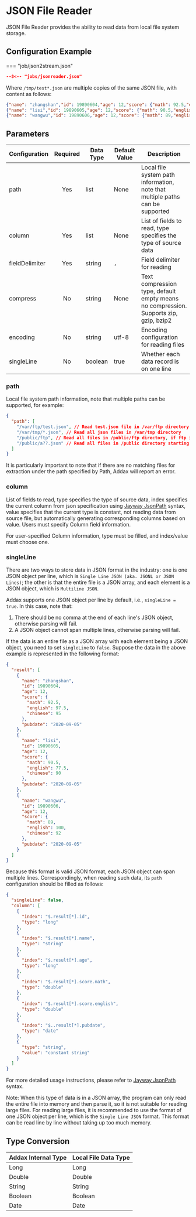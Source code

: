 # JSON File Reader

JSON File Reader provides the ability to read data from local file system storage.

## Configuration Example

=== "job/json2stream.json"

```json
--8<-- "jobs/jsonreader.json"
```

Where `/tmp/test*.json` are multiple copies of the same JSON file, with content as follows:

```json
{"name": "zhangshan","id": 19890604,"age": 12,"score": {"math": 92.5,"english": 97.5,"chinese": 95},"pubdate": "2020-09-05"}
{"name": "lisi","id": 19890605,"age": 12,"score": {"math": 90.5,"english": 77.5,"chinese": 90},"pubdate": "2020-09-05"}
{"name": "wangwu","id": 19890606,"age": 12,"score": {"math": 89,"english": 100,"chinese": 92},"pubdate": "2020-09-05"}
```

## Parameters

| Configuration  | Required | Data Type | Default Value | Description                                                                     |
| :------------- | :------: | --------- | ------------- | ------------------------------------------------------------------------------- |
| path           | Yes      | list      | None          | Local file system path information, note that multiple paths can be supported  |
| column         | Yes      | list      | None          | List of fields to read, type specifies the type of source data                 |
| fieldDelimiter | Yes      | string    | `,`           | Field delimiter for reading                                                     |
| compress       | No       | string    | None          | Text compression type, default empty means no compression. Supports zip, gzip, bzip2 |
| encoding       | No       | string    | utf-8         | Encoding configuration for reading files                                       |
| singleLine     | No       | boolean   | true          | Whether each data record is on one line                                        |

### path

Local file system path information, note that multiple paths can be supported, for example:

```json
{
  "path": [
    "/var/ftp/test.json", // Read test.json file in /var/ftp directory
    "/var/tmp/*.json", // Read all json files in /var/tmp directory
    "/public/ftp", // Read all files in /public/ftp directory, if ftp is a file, read directly
    "/public/a??.json" // Read all files in /public directory starting with 'a', followed by two characters, ending with json
  ]
}
```

It is particularly important to note that if there are no matching files for extraction under the path specified by Path, Addax will report an error.

### column

List of fields to read, type specifies the type of source data, index specifies the current column from json specification using [Jayway JsonPath](https://github.com/json-path/JsonPath) syntax, value specifies that the current type is constant, not reading data from source file, but automatically generating corresponding columns based on value. Users must specify Column field information.

For user-specified Column information, type must be filled, and index/value must choose one.

### singleLine

There are two ways to store data in JSON format in the industry: one is one JSON object per line, which is `Single Line JSON (aka. JSONL or JSON Lines)`; the other is that the entire file is a JSON array, and each element is a JSON object, which is `Multiline JSON`.

Addax supports one JSON object per line by default, i.e., `singleLine = true`. In this case, note that:

1. There should be no comma at the end of each line's JSON object, otherwise parsing will fail.
2. A JSON object cannot span multiple lines, otherwise parsing will fail.

If the data is an entire file as a JSON array with each element being a JSON object, you need to set `singleLine` to `false`.
Suppose the data in the above example is represented in the following format:

```json
{
  "result": [
    {
      "name": "zhangshan",
      "id": 19890604,
      "age": 12,
      "score": {
        "math": 92.5,
        "english": 97.5,
        "chinese": 95
      },
      "pubdate": "2020-09-05"
    },
    {
      "name": "lisi",
      "id": 19890605,
      "age": 12,
      "score": {
        "math": 90.5,
        "english": 77.5,
        "chinese": 90
      },
      "pubdate": "2020-09-05"
    },
    {
      "name": "wangwu",
      "id": 19890606,
      "age": 12,
      "score": {
        "math": 89,
        "english": 100,
        "chinese": 92
      },
      "pubdate": "2020-09-05"
    }
  ]
}
```

Because this format is valid JSON format, each JSON object can span multiple lines. Correspondingly, when reading such data, its `path` configuration should be filled as follows:

```json
{
  "singleLine": false,
  "column": [
    {
      "index": "$.result[*].id",
      "type": "long"
    },
    {
      "index": "$.result[*].name",
      "type": "string"
    },
    {
      "index": "$.result[*].age",
      "type": "long"
    },
    {
      "index": "$.result[*].score.math",
      "type": "double"
    },
    {
      "index": "$.result[*].score.english",
      "type": "double"
    },
    {
      "index": "$..result[*].pubdate",
      "type": "date"
    },
    {
      "type": "string",
      "value": "constant string"
    }
  ]
}
```

For more detailed usage instructions, please refer to [Jayway JsonPath](https://github.com/json-path/JsonPath) syntax.

Note: When this type of data is in a JSON array, the program can only read the entire file into memory and then parse it, so it is not suitable for reading large files.
For reading large files, it is recommended to use the format of one JSON object per line, which is the `Single Line JSON` format. This format can be read line by line without taking up too much memory.

## Type Conversion

| Addax Internal Type | Local File Data Type |
| ------------------- | -------------------- |
| Long                | Long                 |
| Double              | Double               |
| String              | String               |
| Boolean             | Boolean              |
| Date                | Date                 |